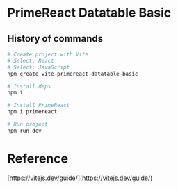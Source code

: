 # PrimeReact Datatable Basic

## History of commands

```bash
# Create project with Vite
# Select: React
# Select: JavaScript
npm create vite primereact-datatable-basic

# Install deps
npm i

# Install PrimeReact
npm i primereact

# Run project
npm run dev
```

# Reference 

[https://vitejs.dev/guide/](https://vitejs.dev/guide/)